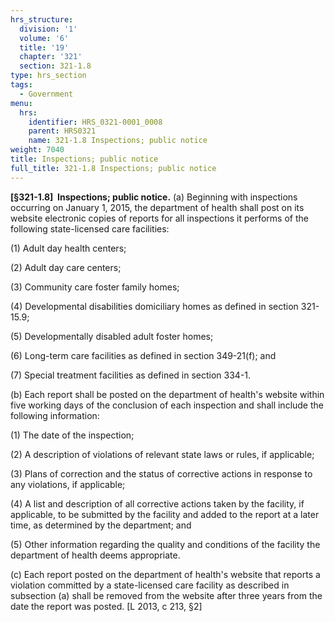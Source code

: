 ```yaml
---
hrs_structure:
  division: '1'
  volume: '6'
  title: '19'
  chapter: '321'
  section: 321-1.8
type: hrs_section
tags:
  - Government
menu:
  hrs:
    identifier: HRS_0321-0001_0008
    parent: HRS0321
    name: 321-1.8 Inspections; public notice
weight: 7040
title: Inspections; public notice
full_title: 321-1.8 Inspections; public notice
---
```

**[§321-1.8]  Inspections; public notice.** (a) Beginning with inspections occurring on January 1, 2015, the department of health shall post on its website electronic copies of reports for all inspections it performs of the following state-licensed care facilities:

(1) Adult day health centers;

(2) Adult day care centers;

(3) Community care foster family homes;

(4) Developmental disabilities domiciliary homes as defined in section 321-15.9;

(5) Developmentally disabled adult foster homes;

(6) Long-term care facilities as defined in section 349-21(f); and

(7) Special treatment facilities as defined in section 334-1.

(b) Each report shall be posted on the department of health's website within five working days of the conclusion of each inspection and shall include the following information:

(1) The date of the inspection;

(2) A description of violations of relevant state laws or rules, if applicable;

(3) Plans of correction and the status of corrective actions in response to any violations, if applicable;

(4) A list and description of all corrective actions taken by the facility, if applicable, to be submitted by the facility and added to the report at a later time, as determined by the department; and

(5) Other information regarding the quality and conditions of the facility the department of health deems appropriate.

(c) Each report posted on the department of health's website that reports a violation committed by a state-licensed care facility as described in subsection (a) shall be removed from the website after three years from the date the report was posted. [L 2013, c 213, §2]